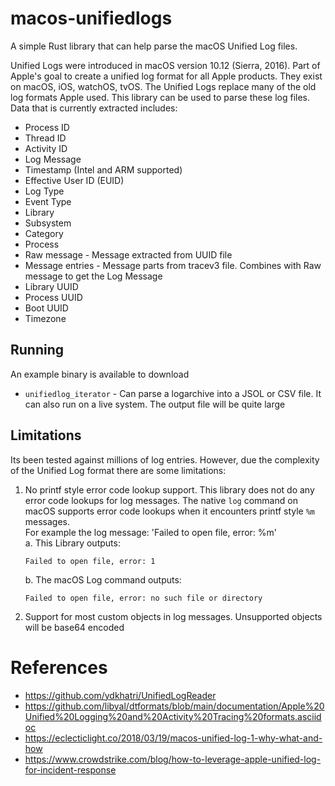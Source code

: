 # macos-unifiedlogs

A simple Rust library that can help parse the macOS Unified Log files.

Unified Logs were introduced in macOS version 10.12 (Sierra, 2016). Part of
Apple's goal to create a unified log format for all Apple products. They exist
on macOS, iOS, watchOS, tvOS. The Unified Logs replace many of the old log
formats Apple used. This library can be used to parse these log files.\
Data that is currently extracted includes:

- Process ID
- Thread ID
- Activity ID
- Log Message
- Timestamp (Intel and ARM supported)
- Effective User ID (EUID)
- Log Type
- Event Type
- Library
- Subsystem
- Category
- Process
- Raw message - Message extracted from UUID file
- Message entries - Message parts from tracev3 file. Combines with Raw message
  to get the Log Message
- Library UUID
- Process UUID
- Boot UUID
- Timezone

## Running

An example binary is available to download

- `unifiedlog_iterator` - Can parse a logarchive into a JSOL or CSV file. It can also run
  on a live system. The output file will be quite large

## Limitations

Its been tested against millions of log entries. However, due the complexity of
the Unified Log format there are some limitations:

1. No printf style error code lookup support. This library does not do any error
   code lookups for log messages. The native `log` command on macOS supports
   error code lookups when it encounters printf style `%m` messages.\
   For example the log message: 'Failed to open file, error: %m'\
   a. This Library outputs:
   ```
   Failed to open file, error: 1
   ```
   b. The macOS Log command outputs:
   ```
   Failed to open file, error: no such file or directory
   ```

2. Support for most custom objects in log messages. Unsupported objects will be base64 encoded

# References

- https://github.com/ydkhatri/UnifiedLogReader
- https://github.com/libyal/dtformats/blob/main/documentation/Apple%20Unified%20Logging%20and%20Activity%20Tracing%20formats.asciidoc
- https://eclecticlight.co/2018/03/19/macos-unified-log-1-why-what-and-how
- https://www.crowdstrike.com/blog/how-to-leverage-apple-unified-log-for-incident-response
